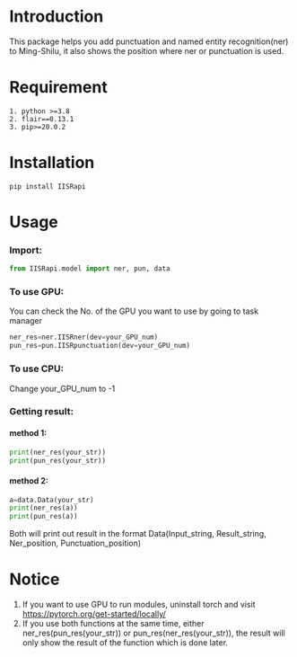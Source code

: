 # Introduction
This package helps you add punctuation and named entity recognition(ner) to Ming-Shilu, it also shows the position where ner or punctuation is used.
# Requirement
```
1. python >=3.8
2. flair==0.13.1
3. pip>=20.0.2
```
# Installation
```
pip install IISRapi
```
# Usage
### Import:
```python
from IISRapi.model import ner, pun, data
```
### To use GPU:
You can check the No. of the GPU you want to use by going to task manager
```python
ner_res=ner.IISRner(dev=your_GPU_num)
pun_res=pun.IISRpunctuation(dev=your_GPU_num)
```
### To use CPU:
Change your_GPU_num to -1

### Getting result:
#### method 1:
```python
print(ner_res(your_str))
print(pun_res(your_str))
```
#### method 2:
```python
a=data.Data(your_str)
print(ner_res(a))
print(pun_res(a))
```
Both will print out result in the format Data(Input_string, Result_string, Ner_position, Punctuation_position)
# Notice
1. If you want to use GPU to run modules, uninstall torch and visit https://pytorch.org/get-started/locally/  
2. If you use both functions at the same time, either ner_res(pun_res(your_str)) or pun_res(ner_res(your_str)), the result will only show the result of the function which is done later.
